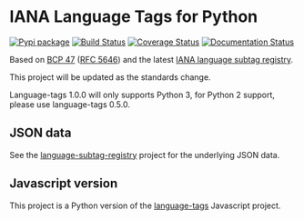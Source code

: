 # IANA Language Tags for Python #

[![Pypi package](https://badge.fury.io/py/language_tags.png)](http://badge.fury.io/py/language_tags)
[![Build Status](https://travis-ci.org/OnroerendErfgoed/language-tags.png?branch=master)](https://travis-ci.org/OnroerendErfgoed/language-tags)
[![Coverage Status](https://coveralls.io/repos/OnroerendErfgoed/language-tags/badge.png)](https://coveralls.io/r/OnroerendErfgoed/language-tags)
[![Documentation Status](https://readthedocs.org/projects/language-tags/badge/?version=latest)](https://readthedocs.org/projects/language-tags/?badge=latest)

Based on [BCP 47](http://tools.ietf.org/html/bcp47) ([RFC 5646](http://tools.ietf.org/html/rfc5646)) and the latest [IANA language subtag registry](http://www.iana.org/assignments/language-subtag-registry).

This project will be updated as the standards change.

Language-tags 1.0.0 will only supports Python 3, for Python 2 support, please use language-tags 0.5.0.

## JSON data ##

See the [language-subtag-registry](https://github.com/mattcg/language-subtag-registry) project for the underlying JSON data.

## Javascript version ##

This project is a Python version of the [language-tags](https://github.com/mattcg/language-tags) Javascript project.
